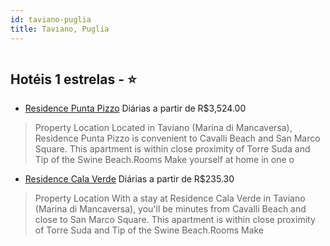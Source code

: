 ```yaml
---
id: taviano-puglia
title: Taviano, Puglia
---
```


<center><img src="https://assets.cosmos-data.com/1/089478ade59f5318d02a2e8c4121fa35/513123.jpg" alt="" /></center>


## Hotéis 1 estrelas - ⭐️

-    [Residence Punta Pizzo](https://www.hurb.com/hoteis/taviano/residence-punta-pizzo-JNP-JP628760?cmp=18055) Diárias a partir de R$3,524.00
   > Property Location Located in Taviano (Marina di Mancaversa), Residence Punta Pizzo is convenient to Cavalli Beach and San Marco Square.  This apartment is within close proximity of Torre Suda and Tip of the Swine Beach.Rooms Make yourself at home in one o
-    [Residence Cala Verde](https://www.hurb.com/hoteis/taviano/residence-cala-verde-JNP-JP919291?cmp=18055) Diárias a partir de R$235.30
   > Property Location With a stay at Residence Cala Verde in Taviano (Marina di Mancaversa), you&apos;ll be minutes from Cavalli Beach and close to San Marco Square. This apartment is within close proximity of Torre Suda and Tip of the Swine Beach.Rooms Make 
